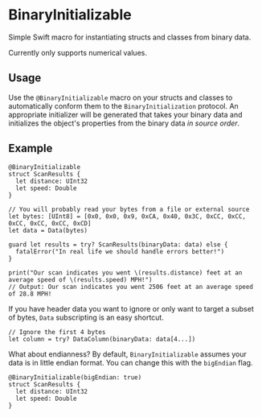 # BinaryInitializable #

Simple Swift macro for instantiating structs and classes from binary data. 

Currently only supports numerical values.

## Usage

Use the `@BinaryInitializable` macro on your structs and classes to automatically conform them to the `BinaryInitialization` protocol. An appropriate initializer will be generated that takes your binary data and initializes the object's properties from the binary data *in source order*.

## Example

```
@BinaryInitializable
struct ScanResults {
  let distance: UInt32
  let speed: Double
}

// You will probably read your bytes from a file or external source
let bytes: [UInt8] = [0x0, 0x0, 0x9, 0xCA, 0x40, 0x3C, 0xCC, 0xCC, 0xCC, 0xCC, 0xCC, 0xCD]
let data = Data(bytes)

guard let results = try? ScanResults(binaryData: data) else {
  fatalError("In real life we should handle errors better!")
}

print("Our scan indicates you went \(results.distance) feet at an average speed of \(results.speed) MPH!")
// Output: Our scan indicates you went 2506 feet at an average speed of 28.8 MPH!
```

If you have header data you want to ignore or only want to target a subset of bytes, `Data` subscripting is an easy shortcut.

```
// Ignore the first 4 bytes
let column = try? DataColumn(binaryData: data[4...])
```

What about endianness? By default, `BinaryInitializable` assumes your data is in little endian format. You can change this with the `bigEndian` flag.

```
@BinaryInitializable(bigEndian: true)
struct ScanResults {
  let distance: UInt32
  let speed: Double
}
```
